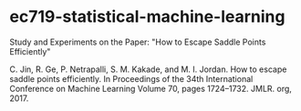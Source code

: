 # ec719-statistical-machine-learning

Study and Experiments on the Paper: "How to Escape Saddle Points Efficiently"

C. Jin, R. Ge, P. Netrapalli, S. M. Kakade, and M. I. Jordan. How to escape saddle points efficiently. In Proceedings of the 34th International Conference on Machine Learning Volume 70, pages 1724–1732. JMLR. org, 2017.
